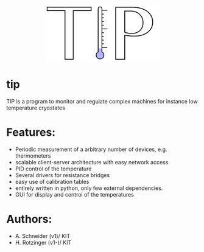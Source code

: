 <p align="center">
  <img src="https://github.com/qkitgroup/tip/blob/master/logo/TIP_logo.png" alt="TIP" width="300">
</p>


tip
===
TIP is a program to monitor and regulate complex machines for instance low temperature cryostates

Features:
===
  * Periodic measurement of a arbitrary number of devices, e.g. thermometers
  * scalable client-server architecture with easy network access
  * PID control of the temperature
  * Several drivers for resistance bridges
  * easy use of calibration tables
  * entirely written in python, only few external dependencies.
  * GUI for display and control of the temperatures

Authors:
===
 *  A. Schneider  (v1)/ KIT
 *  H. Rotzinger (v1-)/ KIT
